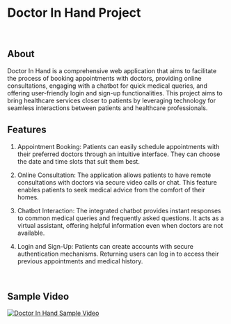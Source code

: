 <h1>Doctor In Hand Project</h1>
<br>
<h2>About</h2>
Doctor In Hand is a comprehensive web application that aims to facilitate the process of booking appointments with doctors, providing online consultations, engaging with a chatbot for quick medical queries, and offering user-friendly login and sign-up functionalities. This project aims to bring healthcare services closer to patients by leveraging technology for seamless interactions between patients and healthcare professionals.
<br>
<h2>Features</h2>

1. Appointment Booking: Patients can easily schedule appointments with their preferred doctors through an intuitive interface. They can choose the date and time slots that suit them best.

2. Online Consultation: The application allows patients to have remote consultations with doctors via secure video calls or chat. This feature enables patients to seek medical advice from the comfort of their homes.

3. Chatbot Interaction: The integrated chatbot provides instant responses to common medical queries and frequently asked questions. It acts as a virtual assistant, offering helpful information even when doctors are not available.

4. Login and Sign-Up: Patients can create accounts with secure authentication mechanisms. Returning users can log in to access their previous appointments and medical history.
<br>
<h2>Sample Video</h2>

[![Doctor In Hand Sample Video](https://img.youtube.com/vi/rJDohEcFlc4/0.jpg)](https://youtu.be/rJDohEcFlc4)









